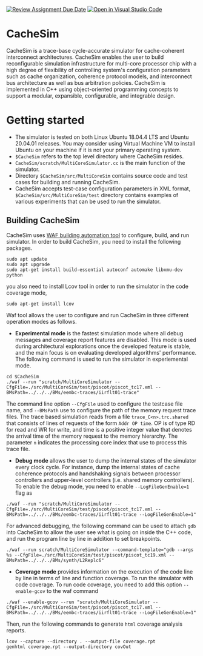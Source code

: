 [![Review Assignment Due Date](https://classroom.github.com/assets/deadline-readme-button-22041afd0340ce965d47ae6ef1cefeee28c7c493a6346c4f15d667ab976d596c.svg)](https://classroom.github.com/a/CwIKkZHX)
[![Open in Visual Studio Code](https://classroom.github.com/assets/open-in-vscode-2e0aaae1b6195c2367325f4f02e2d04e9abb55f0b24a779b69b11b9e10269abc.svg)](https://classroom.github.com/online_ide?assignment_repo_id=17170861&assignment_repo_type=AssignmentRepo)
# CacheSim
CacheSim is a trace-base cycle-accurate simulator for cache-coherent interconnect architectures. CacheSim enables the user to build reconfigurable simulation infrastructure for multi-core processor chip with a high degree of flexibility of controlling system's configuration parameters such as cache organization, coherence protocol models, and interconnect bus architecture as well as bus arbitration policies. CacheSim is implemented in C++ using object-oriented programming concepts to support a modular, expansible, configurable, and integrable design.

# Getting started
* The simulator is tested on both Linux Ubuntu 18.04.4 LTS and Ubuntu 20.04.01 releases. You may consider using Virtual Machine VM to install Ubuntu on your machine if it is not your primary operating system.  
* `$CacheSim` refers to the top level directory where CacheSim resides.
* `CacheSim/scratch/MultiCoreSimulator.cc` is the main function of the simulator.  
* Directory `$CacheSim/src/MultiCoreSim` contains source code and test cases for building and running CacheSim.
* CacheSim accepts test-case configuration parameters in XML format, `$CacheSim/src/MultiCoreSim/test` directory contains examples of various experiments that can be used to run the simulator.

## Building CacheSim
CacheSim uses [WAF building automation tool](https://waf.io/) to configure, build, and run simulator. In order to build CacheSim, you need to install the following packages.

```shell
sudo apt update
sudo apt upgrade
sudo apt-get install build-essential autoconf automake libxmu-dev python
```
you also need to install Lcov tool in order to run the simulator in the code coverage mode,

```shel
sudo apt-get install lcov
```

Waf tool allows the user to configure and run CacheSim in three different operation modes as follows.

* **Experimental mode** is the fastest simulation mode where all debug messages and coverage report features are disabled. This mode is used during architectural explorations once the developed feature is stable, and the main focus is on evaluating developed algorithms' performance. The following command is used to run the simulator in experiemental mode.

```shell
cd $CacheSim
./waf --run "scratch/MultiCoreSimulator --CfgFile=./src/MultiCoreSim/test/piscot/piscot_tc17.xml --BMsPath=../../../BMs/eembc-traces/iirflt01-trace"
```
The command line option `--CfgFile` used to configure the testcase file name, and `--BMsPath` use to configure the path of the memory request trace files. The trace based simulation reads from a file `trace_C<n>.trc.shared` that consists of lines of requests of the form `Addr OP time`. OP is of type RD for read and WR for write, and time is a positive integer value that denotes the arrival time of the memory request to the memory hierarchy. The parameter `n` indicates the processing core index that use to process this trace file.

* **Debug mode** allows the user to dump the internal states of the simulator every clock cycle. For instance, dump the internal states of cache coherence protocols and handshaking signals between processor controllers and upper-level controllers (i.e. shared memory controllers). To enable the debug mode, you need to enable `--LogFileGenEnable=1` flag as 

```shell
./waf --run "scratch/MultiCoreSimulator --CfgFile=./src/MultiCoreSim/test/piscot/piscot_tc17.xml --BMsPath=../../../BMs/eembc-traces/iirflt01-trace --LogFileGenEnable=1"
```

For advanced debugging, the following command can be used to attach `gdb` into CacheSim to allow the user see what is going on inside the C++ code, and run the program line by line in addition to set breakpoints.

```shell
./waf --run scratch/MultiCoreSimulator --command-template="gdb --args %s --CfgFile=./src/MultiCoreSim/test/piscot/piscot_tc19.xml --BMsPath=../../../BMs/synth/L2Replc6"
 ```

* **Coverage mode** provides information on the execution of the code line by line in terms of line and function coverage. To run the simulator with code coverage. To run code coverage, you need to add this option `--enable-gcov` to the waf command

```shell
./waf --enable-gcov --run "scratch/MultiCoreSimulator --CfgFile=./src/MultiCoreSim/test/piscot/piscot_tc17.xml --BMsPath=../../../BMs/eembc-traces/iirflt01-trace --LogFileGenEnable=1"
```
Then, run the following commands to generate `html` coverage analysis reports.
```shell
lcov --capture --directory . --output-file coverage.rpt
genhtml coverage.rpt --output-directory covOut
```

